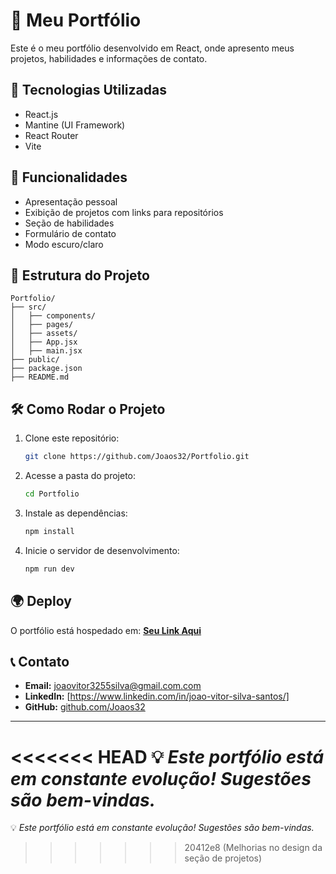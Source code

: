 # 📌 Meu Portfólio

Este é o meu portfólio desenvolvido em React, onde apresento meus projetos, habilidades e informações de contato.

## 🚀 Tecnologias Utilizadas
- React.js
- Mantine (UI Framework)
- React Router
- Vite

## 🎨 Funcionalidades
- Apresentação pessoal
- Exibição de projetos com links para repositórios
- Seção de habilidades
- Formulário de contato
- Modo escuro/claro

## 📂 Estrutura do Projeto
```
Portfolio/
├── src/
│   ├── components/
│   ├── pages/
│   ├── assets/
│   ├── App.jsx
│   ├── main.jsx
├── public/
├── package.json
├── README.md
```

## 🛠 Como Rodar o Projeto
1. Clone este repositório:
   ```sh
   git clone https://github.com/Joaos32/Portfolio.git
   ```
2. Acesse a pasta do projeto:
   ```sh
   cd Portfolio
   ```
3. Instale as dependências:
   ```sh
   npm install
   ```
4. Inicie o servidor de desenvolvimento:
   ```sh
   npm run dev
   ```

## 🌍 Deploy
O portfólio está hospedado em: [**Seu Link Aqui**](#)

## 📞 Contato
- **Email:** joaovitor3255silva@gmail.com.com
- **LinkedIn:** [https://www.linkedin.com/in/joao-vitor-silva-santos/]
- **GitHub:** [github.com/Joaos32](https://github.com/Joaos32/Portfolio)

---
<<<<<<< HEAD
💡 *Este portfólio está em constante evolução! Sugestões são bem-vindas.*
=======
💡 *Este portfólio está em constante evolução! Sugestões são bem-vindas.*
>>>>>>> 20412e8 (Melhorias no design da seção de projetos)
